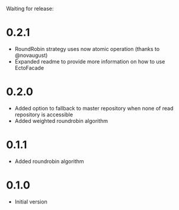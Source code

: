 Waiting for release:

# 0.2.1
- RoundRobin strategy uses now atomic operation (thanks to @novaugust)
- Expanded readme to provide more information on how to use EctoFacade

# 0.2.0
- Added option to fallback to master repository when none of read repository is accessible
- Added weighted roundrobin algorithm

# 0.1.1
- Added roundrobin algorithm

# 0.1.0
- Initial version
